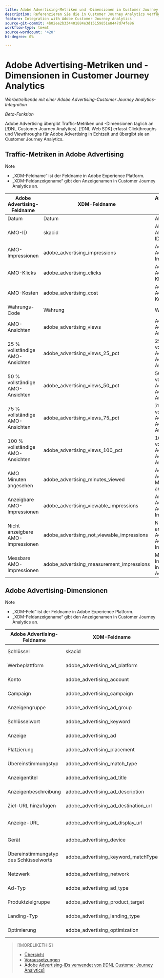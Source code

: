 ```yaml
---
title: Adobe Advertising-Metriken und -Dimensionen in Customer Journey Analytics
description: Referenzieren Sie die in Customer Journey Analytics verfügbaren Adobe Advertising-Metriken und -Dimensionen.
feature: Integration with Adobe Customer Journey Analytics
source-git-commit: 4b02ee2b334401884e3d15159851e8447d74fe96
workflow-type: tm+mt
source-wordcount: '420'
ht-degree: 0%

---
```


# Adobe Advertising-Metriken und -Dimensionen in Customer Journey Analytics

*Werbetreibende mit einer Adobe Advertising-Customer Journey Analytics-Integration*

*Beta-Funktion*

Adobe Advertising übergibt Traffic-Metriken und -Dimensionen täglich an [!DNL Customer Journey Analytics]. [!DNL Web SDK] erfasst Clickthroughs und Viewthroughs für Adobe Advertising in Echtzeit und übergibt sie an Customer Journey Analytics.

## Traffic-Metriken in Adobe Advertising

<!-- Verify column names -->

>[!NOTE]
>
>* „XDM-Feldname“ ist der Feldname in Adobe Experience Platform.
>* „XDM-Feldanzeigename“ gibt den Anzeigenamen in Customer Journey Analytics an.

| Adobe Advertising-Feldname | XDM-Feldname | Anzeigename des XDM-Felds | Source |
|------------------------------|----------------|------------------------|--------|
| Datum | Datum | Alle | |
| AMO-ID | skacid | ADOBE ADVERTISING ID | Alle |
| AMO-Impressionen | adobe_advertising_impressions | Adobe Advertising Impressions | Alle |
| AMO-Klicks | adobe_advertising_clicks | Adobe Advertising-Klicks | Alle |
| AMO-Kosten | adobe_advertising_cost | Adobe Advertising-Kosten | Alle |
| Währungs-Code | Währung | Währung | Alle |
| AMO-Ansichten | adobe_advertising_views | Adobe Advertising-Ansichten | Ad Cloud DSP |
| 25 % vollständige AMO-Ansichten | adobe_advertising_views_25_pct | 25 % vollständige Adobe Advertising-Ansichten | Ad Cloud DSP |
| 50 % vollständige AMO-Ansichten | adobe_advertising_views_50_pct | 50 % vollständige Adobe Advertising-Ansichten | Ad Cloud DSP |
| 75 % vollständige AMO-Ansichten | adobe_advertising_views_75_pct | 75 % vollständige Adobe Advertising-Ansichten | Ad Cloud DSP |
| 100 % vollständige AMO-Ansichten | adobe_advertising_views_100_pct | 100 % vollständige Adobe Advertising-Ansichten | Ad Cloud DSP |
| AMO Minuten angesehen | adobe_advertising_minutes_viewed | Adobe Advertising Minuten angesehen | Ad Cloud DSP |
| Anzeigbare AMO-Impressionen | adobe_advertising_viewable_impressions | Anzeigbare Adobe Advertising-Impressionen | Ad Cloud DSP |
| Nicht anzeigbare AMO-Impressionen | adobe_advertising_not_viewable_impressions | Nicht anzeigbare Adobe Advertising-Impressionen | Ad Cloud DSP |
| Messbare AMO-Impressionen | adobe_advertising_measurement_impressions | Messbare Impressionen in Adobe Advertising | Ad Cloud DSP |

<!--
| Adobe Advertising Landing Page Views | adobe_advertising_landing_page_views | Adobe Advertising Landing Page Views | Meta Only |
| Adobe Advertising App Events | adobe_advertising_app_events | Adobe Advertising App Events | Meta Only |
| Adobe Advertising Engagements | adobe_advertising_engagements | Adobe Advertising Engagements | Meta Only |
| Adobe Advertising Ad Platform Conversions | adobe_advertising_ad_platform_conversions | Adobe Advertising Ad Platform Conversions | Meta Only |
| Adobe Advertising App Installs | adobe_advertising_app_installs | Adobe Advertising App Installs | Meta Only |
| Adobe Advertising Ad Platform Conversion Value | adobe_advertising_ad_platform_conversion_value | Adobe Advertising Ad Platform Conversion Value | Meta Only |
| Adobe Advertising Ad Platform Leads | adobe_advertising_ad_platform_leads | Adobe Advertising Ad Platform Leads | Meta Only |
| Adobe Advertising Page Like | adobe_advertising_page_like | Adobe Advertising Page Like | Meta Only |
| Adobe Advertising Phone Calls | adobe_advertising_phone_calls | Adobe Advertising Phone Calls | Meta Only |
| Adobe Advertising Messages | adobe_advertising_messages | Adobe Advertising Messages | Meta Only |
-->

## Adobe Advertising-Dimensionen

>[!NOTE]
>
>* „XDM-Feld“ ist der Feldname in Adobe Experience Platform.
>* „XDM-Feldanzeigename“ gibt den Anzeigenamen in Customer Journey Analytics an.

| Adobe Advertising-Feldname | XDM-Feldname | Anzeigename des XDM-Felds | Source |
|------------------------------|----------------|------------------------|--------|
| Schlüssel | skacid | ADOBE ADVERTISING ID |
| Werbeplattform | adobe_advertising_ad_platform | Adobe Advertising Ad Platform |
| Konto | adobe_advertising_account | Adobe Advertising-Konto |
| Campaign | adobe_advertising_campaign | Adobe Advertising Campaign |
| Anzeigengruppe | adobe_advertising_ad_group | Adobe Advertising-Anzeigengruppe |
| Schlüsselwort | adobe_advertising_keyword | Adobe Advertising-Schlüsselwort |
| Anzeige | adobe_advertising_ad | Adobe Advertising-Anzeige |
| Platzierung | adobe_advertising_placement | Platzierung in Adobe Advertising |
| Übereinstimmungstyp | adobe_advertising_match_type | Adobe Advertising-Übereinstimmungstyp |
| Anzeigentitel | adobe_advertising_ad_title | Adobe Advertising-Anzeigentitel |
| Anzeigenbeschreibung | adobe_advertising_ad_description | Adobe Advertising-Anzeigenbeschreibung |
| Ziel-URL hinzufügen | adobe_advertising_ad_destination_url | Ziel-URL der Adobe Advertising-Anzeige |
| Anzeige-URL | adobe_advertising_ad_display_url | Adobe Advertising Anzeigenansichts-URL |
| Gerät | adobe_advertising_device | Adobe Advertising Device |
| Übereinstimmungstyp des Schlüsselworts | adobe_advertising_keyword_matchType | Adobe Advertising-Schlüsselwort MatchType |
| Netzwerk | adobe_advertising_network | Adobe Advertising-Netzwerk |
| Ad-Typ | adobe_advertising_ad_type | Adobe Advertising Ad Type |
| Produktzielgruppe | adobe_advertising_product_target | Adobe Advertising Product Target |
| Landing-Typ | adobe_advertising_landing_type | Adobe Advertising Landing Type |
| Optimierung | adobe_advertising_optimization | Adobe Advertising-Optimierung |

>[!MORELIKETHIS]
>
>* [Übersicht](overview.md)
>* [Voraussetzungen](prerequisites.md)
>* [Adobe Advertising-IDs verwendet von [!DNL Customer Journey Analytics]](ids.md)
